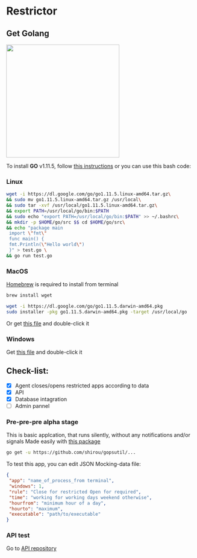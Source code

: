 # Restrictor

## Get Golang
<img src="https://proxy.duckduckgo.com/iu/?u=https%3A%2F%2Fih1.redbubble.net%2Fimage.38303832.2081%2Fraf%2C360x360%2C075%2Ct%2Cfafafa%3Aca443f4786.jpg&f=1" width=300>

To install **GO** v1.11.5, follow <a href="https://golang.org/doc/install" target="_new">this instructions</a> or you can use this bash code:
### Linux
```bash
wget -i https://dl.google.com/go/go1.11.5.linux-amd64.tar.gz\
&& sudo mv go1.11.5.linux-amd64.tar.gz /usr/local\
&& sudo tar -xvf /usr/local/go1.11.5.linux-amd64.tar.gz\
&& export PATH=/usr/local/go/bin:$PATH 
&& sudo echo "export PATH=/usr/local/go/bin:$PATH" >> ~/.bashrc\
&& mkdir -p $HOME/go/src $$ cd $HOME/go/src\
&& echo "package main
 import \"fmt\"
 func main() {
 fmt.Println(\"Hello world\")
 }" > test.go \
&& go run test.go
```

### MacOS
[Homebrew](https://brew.sh/) is required to install from terminal
```bash
brew install wget
```
```bash
wget -i https://dl.google.com/go/go1.11.5.darwin-amd64.pkg
sudo installer -pkg go1.11.5.darwin-amd64.pkg -target /usr/local/go
```
Or get [this file](https://dl.google.com/go/go1.11.5.darwin-amd64.pkg) and double-click it


### Windows
Get [this file](https://dl.google.com/go/go1.11.5.windows-amd64.msi) and double-click it



## Check-list:
- [x] Agent closes/opens restricted apps according to data
- [x] API
- [x] Database intagration
- [ ] Admin pannel

### Pre-pre-pre alpha stage
This is basic applcation, that runs silently, without any notifications and/or signals
Made easily with [this package](https://github.com/shirou/gopsutil)
```bash
go get -u https://github.com/shirou/gopsutil/...
```
To test this app, you can edit JSON Mocking-data file:
```json
{
 "app": "name_of_process_from terminal",
 "windows": 1,
 "rule": "Close for restricted Open for required",
 "time": "working for working days weekend otherwise",
 "hourfrom": "minimum hour of a day",
 "hourto": "maximum",
 "executable": "path/to/executable"
}
```

### API test
Go to [API repository](https://github.com/alzaburetz/restrictor-api.git)

